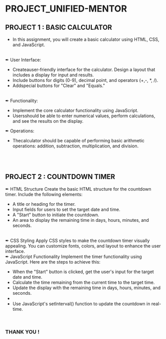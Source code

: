  # PROJECT_UNIFIED-MENTOR
## PROJECT 1 : BASIC CALCULATOR
-  In this assignment, you will create a basic calculator using HTML, CSS, and
 JavaScript.
<br>
✒ User Interface:
<ul>
<li> Createauser-friendly interface for the calculator. Design a layout that includes a
 display for input and results.</li>
<li>  Include buttons for digits (0-9), decimal point, and operators (+,-, *, /).</li>
 <li> Addspecial buttons for "Clear" and "Equals."</li>
</ul>
<br>
✒ Functionality:
<ul>
<li>  Implement the core calculator functionality using JavaScript.</li>
 <li> Usersshould be able to enter numerical values, perform calculations, and see the
 results on the display.</li>
</ul>
✒ Operations:
 <ul>
  <li>Thecalculator should be capable of performing basic arithmetic operations:
 addition, subtraction, multiplication, and division.</li>
 </ul>
<br>
<br>
<h2>PROJECT 2 : COUNTDOWN TIMER</h2>

✒ HTML Structure Create the basic HTML structure for the countdown timer. Include the
following elements:
<ul>
<li> A title or heading for the timer.</li>
<li> Input fields for users to set the target date and time.</li>
<li> A "Start" button to initiate the countdown.</li>
<li> An area to display the remaining time in days, hours, minutes, and seconds.</li>
</ul>
<br>
✒ CSS Styling Apply CSS styles to make the countdown timer visually appealing. You can
customize fonts, colors, and layout to enhance the user interface.
<br>
✒ JavaScript Functionality Implement the timer functionality using JavaScript. Here are the
steps to achieve this:
<ul>
<li>When the "Start" button is clicked, get the user's input for the target date and time.</li>
<li>Calculate the time remaining from the current time to the target time.</li>
<li> Update the display with the remaining time in days, hours, minutes, and seconds.<li>
<li> Use JavaScript's setInterval() function to update the countdown in real-time.</li>
</ul>
<BR>
<h3> THANK YOU ! </h3>
